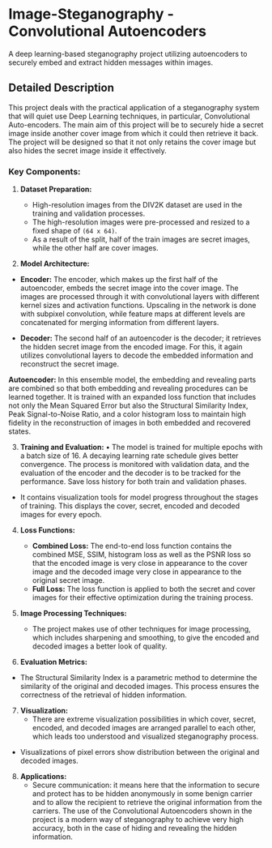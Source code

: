 # Image-Steganography - Convolutional Autoencoders
A deep learning-based steganography project utilizing autoencoders to securely embed and extract hidden messages within images.

## Detailed Description
 This project deals with the practical application of a steganography system that will quiet use Deep Learning techniques, in particular, Convolutional Auto-encoders. The main aim of this project will be to securely hide a secret image inside another cover image from which it could then retrieve it back. The project will be designed so that it not only retains the cover image but also hides the secret image inside it effectively.

### Key Components:

1. **Dataset Preparation:**
   - High-resolution images from the DIV2K dataset are used in the training and validation processes.
   - The high-resolution images were pre-processed and resized to a fixed shape of `(64 x 64)`.
   - As a result of the split, half of the train images are secret images, while the other half are cover images.

2. **Model Architecture:**
- **Encoder:** The encoder, which makes up the first half of the autoencoder, embeds the secret image into the cover image. The images are processed through it with convolutional layers with different kernel sizes and activation functions. Upscaling in the network is done with subpixel convolution, while feature maps at different levels are concatenated for merging information from different layers.
  
- **Decoder:** The second half of an autoencoder is the decoder; it retrieves the hidden secret image from the encoded image. For this, it again utilizes convolutional layers to decode the embedded information and reconstruct the secret image.
  
**Autoencoder:** In this ensemble model, the embedding and revealing parts are combined so that both embedding and revealing procedures can be learned together. It is trained with an expanded loss function that includes not only the Mean Squared Error but also the Structural Similarity Index, Peak Signal-to-Noise Ratio, and a color histogram loss to maintain high fidelity in the reconstruction of images in both embedded and recovered states.

3. **Training and Evaluation:**
• The model is trained for multiple epochs with a batch size of 16. A decaying learning rate schedule gives better convergence. The process is monitored with validation data, and the evaluation of the encoder and the decoder is to be tracked for the performance. Save loss history for both train and validation phases.
- It contains visualization tools for model progress throughout the stages of training. This displays the cover, secret, encoded and decoded images for every epoch.

4. **Loss Functions:**
    - **Combined Loss:** The end-to-end loss function contains the combined MSE, SSIM, histogram loss as well as the PSNR loss so that the encoded image is very close in appearance to the cover image and the decoded image very close in appearance to the original secret image.
    - **Full Loss:** The loss function is applied to both the secret and cover images for their effective optimization during the training process.
   
5. **Image Processing Techniques:**
   - The project makes use of other techniques for image processing, which includes sharpening and smoothing, to give the encoded and decoded images a better look of quality.

6. **Evaluation Metrics:**
 - The Structural Similarity Index is a parametric method to determine the similarity of the original and decoded images. This process ensures the correctness of the retrieval of hidden information.

7. **Visualization:**
   - There are extreme visualization possibilities in which cover, secret, encoded, and decoded images are arranged parallel to each other, which leads too understood and visualized steganography process.
- Visualizations of pixel errors show distribution between the original and decoded images.

8. **Applications:**
   - Secure communication: it means here that the information to secure and protect has to be hidden anonymously in some benign carrier and to allow the recipient to retrieve the original information from the carriers. The use of the Convolutional Autoencoders shown in the project is a modern way of steganography to achieve very high accuracy, both in the case of hiding and revealing the hidden information.

